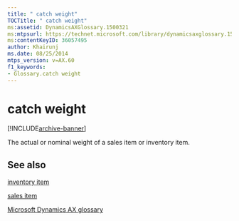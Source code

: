```yaml
---
title: " catch weight"
TOCTitle: " catch weight"
ms:assetid: DynamicsAXGlossary.1500321
ms:mtpsurl: https://technet.microsoft.com/library/dynamicsaxglossary.1500321(v=AX.60)
ms:contentKeyID: 36057495
author: Khairunj
ms.date: 08/25/2014
mtps_version: v=AX.60
f1_keywords:
- Glossary.catch weight
---
```


# catch weight


[!INCLUDE[archive-banner](includes/archive-banner.md)]

The actual or nominal weight of a sales item or inventory item.

## See also

[inventory item](inventory-item.md)

[sales item](sales-item.md)

[Microsoft Dynamics AX glossary](glossary/microsoft-dynamics-ax-glossary.md)

  


